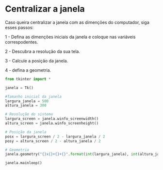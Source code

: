 # Centralizar a janela

Caso queira centralizar a janela com as dimenções do computador, siga esses passos:

1 - Defina as dimenções iniciais da janela e coloque nas variáveis correspodentes.

2 - Descubra a resolução da sua tela.

3 - Calcule a posição da janela.

4 - defina a geometria.

```Python
from tkinter import *

janela = Tk()

#Tamanho inicial da janela
largura_janela = 500
altura_janela = 300

# Resolução do sistema
largura_screen = janela.winfo_screenwidth()
altura_screen = janela.winfo_screenheight()

# Posição da janela
posx = largura_screen / 2 - largura_janela / 2
posy = altura_screen / 2 - altura_janela / 2

# Geometria 
janela.geometry("{}x{}+{}+{}".format(int(largura_janela), int(altura_janela), int(posx), int(posy)))

janela.mainloop()

```